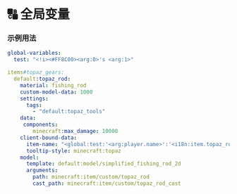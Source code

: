 # 🔠 全局变量

### 示例用法

```yaml
global-variables:
  test: "<!i><#FF8C00><arg:0>'s <arg:1>"

items#topaz_gears:
  default:topaz_rod:
    material: fishing_rod
    custom-model-data: 1000
    settings:
      tags:
        - "default:topaz_tools"
    data:
     components:
        minecraft:max_damage: 10000
    client-bound-data:
      item-name: "<global:test:'<arg:player.name>':'<i18n:item.topaz_rod>'>"
      tooltip-style: minecraft:topaz
    model:
      template: default:model/simplified_fishing_rod_2d
      arguments:
        path: minecraft:item/custom/topaz_rod
        cast_path: minecraft:item/custom/topaz_rod_cast
```

<figure><img src="https://1836335287-files.gitbook.io/~/files/v0/b/gitbook-x-prod.appspot.com/o/spaces%2FOgvQ1fEJPROp7131PPlK%2Fuploads%2F79kxK9uQ5dNFfsKILnT9%2Fimage.png?alt=media&#x26;token=16fda105-0db4-4ef8-8b23-6943a2aec895" alt=""><figcaption></figcaption></figure>

